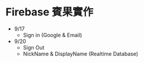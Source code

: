 # Firebase 賓果實作

- 9/17 
    - Sign in (Google & Email)
- 9/20 
    - Sign Out
    - NickName & DisplayName (Realtime Database)